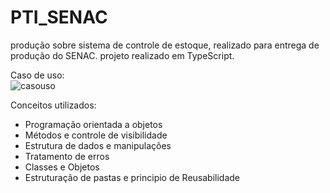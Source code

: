 # PTI_SENAC
produção sobre sistema de controle de estoque, realizado para entrega de produção do SENAC.
projeto realizado em TypeScript. 

Caso de uso: <br>
![casouso](https://github.com/luanreinhold/PTI_SENAC/assets/104692963/914175dc-0be1-461e-b5f1-b0cae6076efa)

Conceitos utilizados:
- Programação orientada a objetos
- Métodos e controle de visibilidade
- Estrutura de dados e manipulações
- Tratamento de erros
- Classes e Objetos
- Estruturação de pastas e principio de Reusabilidade



